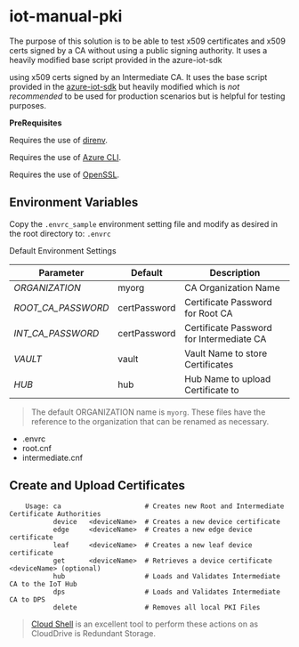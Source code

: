 # iot-manual-pki

The purpose of this solution is to be able to test x509 certificates and x509 certs signed by a CA without using a public signing authority.  It uses a heavily modified base script provided in the azure-iot-sdk

 using x509 certs signed by an Intermediate CA.  It uses the base script provided in the [azure-iot-sdk](https://github.com/Azure/azure-iot-sdk-c/blob/master/tools/CACertificates/CACertificateOverview.md) but heavily modified which is _not recommended_ to be used for production scenarios but is helpful for testing purposes. 

 __PreRequisites__

Requires the use of [direnv](https://direnv.net/).

Requires the use of [Azure CLI](https://docs.microsoft.com/en-us/cli/azure/install-azure-cli?view=azure-cli-latest).

Requires the use of [OpenSSL](https://www.openssl.org).


## Environment Variables

Copy the `.envrc_sample` environment setting file and modify as desired in the root directory to: `.envrc`

Default Environment Settings

| Parameter            | Default                              | Description                              |
| -------------------- | ------------------------------------ | ---------------------------------------- |
| _ORGANIZATION_       | myorg                                | CA Organization Name                     |
| _ROOT_CA_PASSWORD_   | certPassword                         | Certificate Password for Root CA         |
| _INT_CA_PASSWORD_    | certPassword                         | Certificate Password for Intermediate CA |
| _VAULT_              | vault                                | Vault Name to store Certificates         |
| _HUB_                | hub                                  | Hub Name to upload Certificate to        |

> The default ORGANIZATION name is `myorg`.  These files have the reference to the organization that can be renamed as necessary.
  - .envrc
  - root.cnf
  - intermediate.cnf

## Create and Upload Certificates

```
    Usage: ca                     # Creates new Root and Intermediate Certificate Authorities
           device   <deviceName>  # Creates a new device certificate
           edge     <deviceName>  # Creates a new edge device certificate
           leaf     <deviceName>  # Creates a new leaf device certificate
           get      <deviceName>  # Retrieves a device certificate <deviceName> (optional)
           hub                    # Loads and Validates Intermediate CA to the IoT Hub
           dps                    # Loads and Validates Intermediate CA to DPS
           delete                 # Removes all local PKI Files
```

> [Cloud Shell](https://docs.microsoft.com/en-us/azure/cloud-shell/overview) is an excellent tool to perform these actions on as CloudDrive is Redundant Storage.